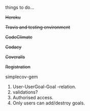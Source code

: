 things to do...

~~Heroku~~

~~Travis and testing environment~~

~~CodeClimate~~

~~Codacy~~

~~Coveralls~~

~~Registration~~

simplecov-gem

1. User-UserGoal-Goal -relation.
2. validations?
3. Authorised access.
4. Only users can add/destroy goals.
